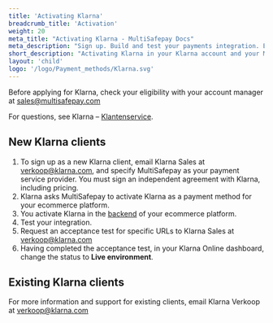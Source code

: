 ```yaml
---
title: 'Activating Klarna'
breadcrumb_title: 'Activation'
weight: 20
meta_title: "Activating Klarna - MultiSafepay Docs"
meta_description: "Sign up. Build and test your payments integration. Explore our products and services. Use our API reference, SDKs, and wrappers. Get support."
short_description: "Activating Klarna in your Klarna account and your MultiSafepay account"
layout: 'child'
logo: '/logo/Payment_methods/Klarna.svg'
---
```


Before applying for Klarna, check your eligibility with your account manager at <sales@multisafepay.com> 

For questions, see Klarna – [Klantenservice](https://www.klarna.com/nl/klantenservice).
 
## New Klarna clients
1. To sign up as a new Klarna client, email Klarna Sales at <verkoop@klarna.com>, and specify MultiSafepay as your payment service provider. You must sign an independent agreement with Klarna, including pricing.
2. Klarna asks MultiSafepay to activate Klarna as a payment method for your ecommerce platform.
3. You activate Klarna in the [backend](/getting-started/glossary/#backend) of your ecommerce platform.
4. Test your integration.
5. Request an acceptance test for specific URLs to Klarna Sales at <verkoop@klarna.com>
6. Having completed the acceptance test, in your Klarna Online dashboard, change the status to **Live environment**.

## Existing Klarna clients

For more information and support for existing clients, email Klarna Verkoop at <verkoop@klarna.com>

